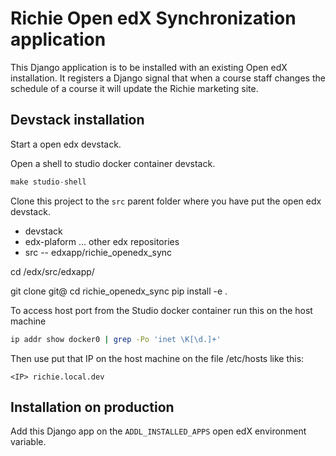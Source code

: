 # Richie Open edX Synchronization application
This Django application is to be installed with an existing Open edX installation.
It registers a Django signal that when a course staff changes the schedule of a course it will
update the Richie marketing site.

## Devstack installation

Start a open edx devstack.

Open a shell to studio docker container devstack.

```python
make studio-shell
```

Clone this project to the `src` parent folder where you have put the open edx devstack.

- devstack
- edx-plaform
... other edx repositories
- src
-- edxapp/richie_openedx_sync


cd /edx/src/edxapp/

git clone git@
cd richie_openedx_sync
pip install -e .


To access host port from the Studio docker container run this on the host machine
```bash
ip addr show docker0 | grep -Po 'inet \K[\d.]+'
```

Then use put that IP on the host machine on the file /etc/hosts like this:
```
<IP> richie.local.dev
```

## Installation on production

Add this Django app on the `ADDL_INSTALLED_APPS` open edX environment variable.
